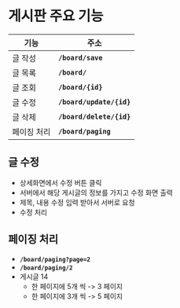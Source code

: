 # 게시판 주요 기능
| 기능 | 주소 |
| --- | --- |
| 글 작성  | **`/board/save`** |
| 글 목록 | **`/board/`** |
| 글 조회 | **`/board/{id}`** |
| 글 수정 | **`/board/update/{id}`** |
| 글 삭제 | **`/board/delete/{id}`** |
| 페이징 처리 | **`/board/paging`** |

## 글 수정

- 상세화면에서 수정 버튼 클릭
- 서버에서 해당 게시글의 정보를 가지고 수정 화면 출력
- 제목, 내용 수정 입력 받아서 서버로 요청
- 수정 처리

## 페이징 처리

- **`/board/paging?page=2`**
- **`/board/paging/2`**
- 게시글 14
    - 한 페이지에 5개 씩 -> 3 페이지
    - 한 페이지에 3개 씩 -> 5 페이지
